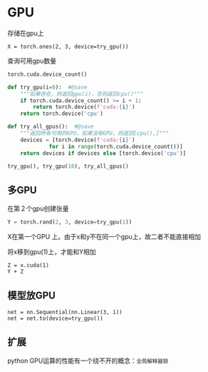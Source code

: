 # GPU



存储在gpu上

`X = torch.ones(2, 3, device=try_gpu())`



查询可用gpu数量

```python
torch.cuda.device_count()
```



```python
def try_gpu(i=0):  #@save
    """如果存在，则返回gpu(i)，否则返回cpu()"""
    if torch.cuda.device_count() >= i + 1:
        return torch.device(f'cuda:{i}')
    return torch.device('cpu')

def try_all_gpus():  #@save
    """返回所有可用的GPU，如果没有GPU，则返回[cpu(),]"""
    devices = [torch.device(f'cuda:{i}')
             for i in range(torch.cuda.device_count())]
    return devices if devices else [torch.device('cpu')]

try_gpu(), try_gpu(10), try_all_gpus()
```



## 多GPU

在第２个gpu创建张量

```python
Y = torch.rand(2, 3, device=try_gpu(1))
```



X在第一个GPU 上。由于x和y不在同一个gpu上，故二者不能直接相加

将x移到gpu(1)上，才能和Y相加

```
Z = x.cuda(1)
Y + Z
```



## 模型放GPU

```
net = nn.Sequential(nn.Linear(3, 1))
net = net.to(device=try_gpu())
```



## 扩展

python GPU运算的性能有一个绕不开的概念：`全局解释器锁`

